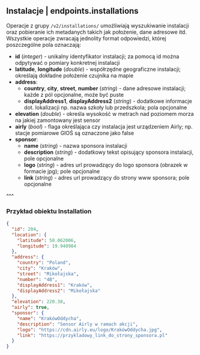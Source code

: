 ## Instalacje | endpoints.installations

Operacje z grupy `/v2/installations/` umożliwiają wyszukiwanie instalacji oraz pobieranie ich metadanych takich jak położenie, dane adresowe itd. Wszystkie operacje zwracają jednolity format odpowiedzi, której poszczególne pola oznaczają:
- **id** (_integer_) - unikalny identyfikator instalacji;  za pomocą id można odpytywać o pomiary konkretnej instalacji
- **latitude**, **longitude** (_double_) -  współrzędne geograficzne instalacji; określają dokładne położenie czujnika na mapie
- **address**:
    - **country**, **city**, **street**, **number** (_string_) -  dane adresowe instalacji; każde z pól opcjonalne, może być puste
    - **displayAddress1**, **displayAddress2** (_string_) -  dodatkowe informacje dot. lokalizacji np. nazwa szkoły lub przedszkola; pola opcjonalne
- **elevation** (_double_) -  określa wysokość w metrach nad poziomem morza na jakiej zamontowany jest sensor
- **airly** (_bool_) -  flaga określająca czy instalacja jest urządzeniem Airly; np. stacje pomiarowe GIOŚ są oznaczone jako false
- **sponsor**:
    - **name** (_string_) -  nazwa sponsora instalacji
    - **description** (_string_) -  dodatkowy tekst opisujący sponsora instalacji, pole opcjonalne
    - **logo** (_string_) -  adres url prowadzący do logo sponsora (obrazek w formacie jpg); pole opcjonalne
    - **link** (_string_) -  adres url prowadzący do strony www sponsora; pole opcjonalne

^^^

### Przykład obiektu Installation

```json
{
  "id": 204,
  "location": {
    "latitude": 50.062006,
    "longitude": 19.940984
  },
  "address": {
    "country": "Poland",
    "city": "Kraków",
    "street": "Mikołajska",
    "number": "4B",
    "displayAddress1": "Kraków",
    "displayAddress2": "Mikołajska"
  },
  "elevation": 220.38,
  "airly": true,
  "sponsor": {
    "name": "KrakówOddycha",
    "description": "Sensor Airly w ramach akcji",
    "logo": "https://cdn.airly.eu/logo/KrakówOddycha.jpg",
    "link": "https://przykladowy_link_do_strony_sponsora.pl"
  }
}
```

